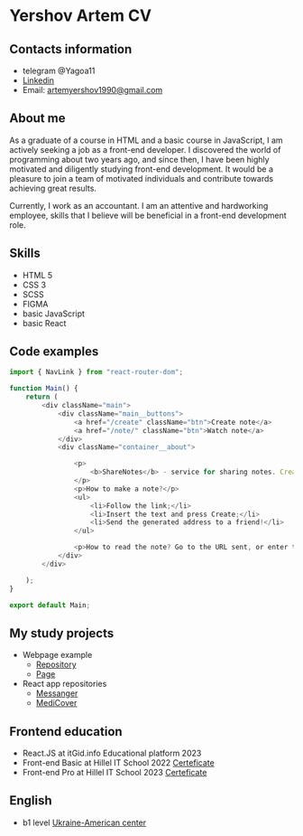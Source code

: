 # Yershov Artem CV

## Contacts information
- telegram @Yagoa11
- [Linkedin](https://www.linkedin.com/feed/)
- Email: artemyershov1990@gmail.com

## About me 

As a graduate of a course in HTML and a basic course in JavaScript, I am actively seeking a job as a front-end developer. I discovered the world of programming about two years ago, and since then, I have been highly motivated and diligently studying front-end development. It would be a pleasure to join a team of motivated individuals and contribute towards achieving great results.

Currently, I work as an accountant. I am an attentive and hardworking employee, skills that I believe will be beneficial in a front-end development role.

## Skills
- HTML 5
- CSS 3
- SCSS
- FIGMA
- basic JavaScript
- basic React

## Code examples 
```js
import { NavLink } from "react-router-dom";

function Main() {
	return (
		<div className="main">
			<div className="main__buttons">
				<a href="/create" className="btn">Create note</a>
				<a href="/note/" className="btn">Watch note</a>
			</div>
			<div className="container__about">

				<p>
					<b>ShareNotes</b> - service for sharing notes. Create a note, send a link to the note, and your friend can view it. After viewing the note will be deleted (or after 15min).
				</p>
				<p>How to make a note?</p>
				<ul>
					<li>Follow the link;</li>
					<li>Insert the text and press Create;</li>
					<li>Send the generated address to a friend!</li>
				</ul>

				<p>How to read the note? Go to the URL sent, or enter the hash manually <NavLink className="link" to='/note/'>here.</NavLink></p>
			</div>
		</div>

	);
}

export default Main;
```

## My study projects

- Webpage example
  - [Repository](https://github.com/YershovArt/lessons/tree/main/lesson_19)
  - [Page](https://yershovart.github.io/lessons/lesson_19/)
- React app  repositories
	- [Messanger](https://github.com/YershovArt/React.JS/tree/main/unit_project_start_01)
	- [MediCover](https://github.com/YershovArt/MediCover)

## Frontend education

- React.JS at itGid.info Educational platform 2023
- Front-end Basic at Hillel IT School 2022
[Certeficate](https://certificate.ithillel.ua/view/50692659)
- Front-end Pro at Hillel IT School 2023
[Certeficate](https://certificate.ithillel.ua/view/50714440) 

## English 

- b1 level [Ukraine-American center](http://u-alc.nmu.org.ua/)
